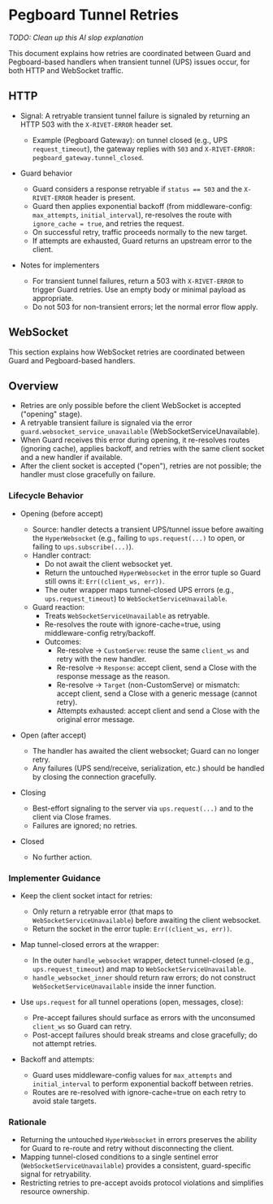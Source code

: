 # Pegboard Tunnel Retries

_TODO: Clean up this AI slop explanation_

This document explains how retries are coordinated between Guard and Pegboard-based handlers when transient tunnel (UPS) issues occur, for both HTTP and WebSocket traffic.

## HTTP

- Signal: A retryable transient tunnel failure is signaled by returning an HTTP 503 with the `X-RIVET-ERROR` header set.
  - Example (Pegboard Gateway): on tunnel closed (e.g., UPS `request_timeout`), the gateway replies with `503` and `X-RIVET-ERROR: pegboard_gateway.tunnel_closed`.

- Guard behavior
  - Guard considers a response retryable if `status == 503` and the `X-RIVET-ERROR` header is present.
  - Guard then applies exponential backoff (from middleware-config: `max_attempts`, `initial_interval`), re-resolves the route with `ignore_cache = true`, and retries the request.
  - On successful retry, traffic proceeds normally to the new target.
  - If attempts are exhausted, Guard returns an upstream error to the client.

- Notes for implementers
  - For transient tunnel failures, return a 503 with `X-RIVET-ERROR` to trigger Guard retries. Use an empty body or minimal payload as appropriate.
  - Do not 503 for non-transient errors; let the normal error flow apply.

## WebSocket

This section explains how WebSocket retries are coordinated between Guard and Pegboard-based handlers.

## Overview

- Retries are only possible before the client WebSocket is accepted ("opening" stage).
- A retryable transient failure is signaled via the error `guard.websocket_service_unavailable` (WebSocketServiceUnavailable).
- When Guard receives this error during opening, it re-resolves routes (ignoring cache), applies backoff, and retries with the same client socket and a new handler if available.
- After the client socket is accepted ("open"), retries are not possible; the handler must close gracefully on failure.

### Lifecycle Behavior

- Opening (before accept)
  - Source: handler detects a transient UPS/tunnel issue before awaiting the `HyperWebsocket` (e.g., failing to `ups.request(...)` to open, or failing to `ups.subscribe(...)`).
  - Handler contract:
    - Do not await the client websocket yet.
    - Return the untouched `HyperWebsocket` in the error tuple so Guard still owns it: `Err((client_ws, err))`.
    - The outer wrapper maps tunnel-closed UPS errors (e.g., `ups.request_timeout`) to `WebSocketServiceUnavailable`.
  - Guard reaction:
    - Treats `WebSocketServiceUnavailable` as retryable.
    - Re-resolves the route with ignore-cache=true, using middleware-config retry/backoff.
    - Outcomes:
      - Re-resolve → `CustomServe`: reuse the same `client_ws` and retry with the new handler.
      - Re-resolve → `Response`: accept client, send a Close with the response message as the reason.
      - Re-resolve → `Target` (non-CustomServe) or mismatch: accept client, send a Close with a generic message (cannot retry).
      - Attempts exhausted: accept client and send a Close with the original error message.

- Open (after accept)
  - The handler has awaited the client websocket; Guard can no longer retry.
  - Any failures (UPS send/receive, serialization, etc.) should be handled by closing the connection gracefully.

- Closing
  - Best-effort signaling to the server via `ups.request(...)` and to the client via Close frames.
  - Failures are ignored; no retries.

- Closed
  - No further action.

### Implementer Guidance

- Keep the client socket intact for retries:
  - Only return a retryable error (that maps to `WebSocketServiceUnavailable`) before awaiting the client websocket.
  - Return the socket in the error tuple: `Err((client_ws, err))`.

- Map tunnel-closed errors at the wrapper:
  - In the outer `handle_websocket` wrapper, detect tunnel-closed (e.g., `ups.request_timeout`) and map to `WebSocketServiceUnavailable`.
  - `handle_websocket_inner` should return raw errors; do not construct `WebSocketServiceUnavailable` inside the inner function.

- Use `ups.request` for all tunnel operations (open, messages, close):
  - Pre-accept failures should surface as errors with the unconsumed `client_ws` so Guard can retry.
  - Post-accept failures should break streams and close gracefully; do not attempt retries.

- Backoff and attempts:
  - Guard uses middleware-config values for `max_attempts` and `initial_interval` to perform exponential backoff between retries.
  - Routes are re-resolved with ignore-cache=true on each retry to avoid stale targets.

### Rationale

- Returning the untouched `HyperWebsocket` in errors preserves the ability for Guard to re-route and retry without disconnecting the client.
- Mapping tunnel-closed conditions to a single sentinel error (`WebSocketServiceUnavailable`) provides a consistent, guard-specific signal for retryability.
- Restricting retries to pre-accept avoids protocol violations and simplifies resource ownership.
